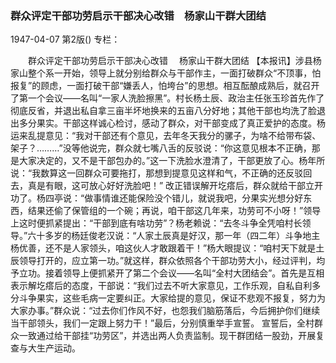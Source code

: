 ### 群众评定干部功劳启示干部决心改错　杨家山干群大团结

1947-04-07
第2版()
专栏：

　　群众评定干部功劳启示干部决心改错
  　杨家山干群大团结
    【本报讯】涉县杨家山整个系一开始，领导上就分别给群众与干部作主，一面打破群众“不顶事，怕报复”的顾虑，一面打破干部“嫌丢人，怕垮台”的思想。相互酝酿成熟后，就召开了第一个会议——名叫“一家人洗脸擦黑”。村长杨土辰、政治主任张玉珍首先作了彻底反省，并退出私自拿三亩半坏地换来的五亩八分好地；其他干部也均洗了脸退出多分果实。干部这样诚心检讨，感动了群众，对干部变成了真正爱护的态度。杨运来乱提意见：“我对干部还有个意见，去年冬天我分的骡子，为啥不给带布袋、架子？………”没等他说完，群众就七嘴八舌的反驳说：“你这意见根本不正确，那是大家决定的，又不是干部包办的。”这一下洗脸水澄清了，干部更放了心。杨年所说：“我数算这一回群众可要拖打，那想到提意见这样和气，不正确的还反驳回去，真是有眼，这可放心好好洗脸吧！”
    改正错误解开圪瘩后，群众就给干部立开功了。杨四亭说：“做事情谁还能保险没个错儿，就说我吧，分果实光想分好东西，结果还偷了保管组的一个碗；再说，咱干部这几年来，功劳可不小呀！”领导上这时便抓紧提出：“干部到底有啥功劳”？杨老赖说：“去冬斗争全凭咱村长领导。”六十多岁的杨廷俊老汉说：“人家土辰真是好汉，那一年（四二年）斗争地主杨优善，还不是人家领头，咱这伙人才敢跟着干！”杨大眼提议：“咱村天下就是土辰领导打开的，应立第一功。”就这样，群众依照各个干部功劳大小，经过评判，均予立功。接着领导上便抓紧开了第二个会议——名叫“全村大团结会”。首先是互相表示解圪瘩后的态度，干部说：“我们过去不听大家意见，工作乐观，自私自利多分斗争果实，这些毛病一定要纠正。大家给提的意见，保证不悲观不报复，努力为大家办事。”群众说：“过去你们作风不好，也怨我们脑筋落后，今后拥护你们继续当干部领头，我们一定跟上努力干！”最后，分别慎重举手宣誓。
    宣誓后，全村群众一致通过给干部挂“功劳区”，并选出两人负责监制。现干群团结一股劲，开展复查与大生产运动。
